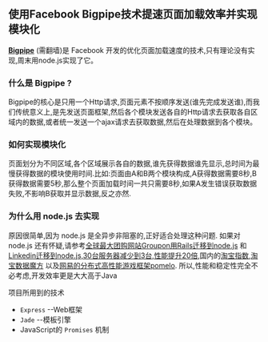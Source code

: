## 使用Facebook Bigpipe技术提速页面加载效率并实现模块化 ##

**[Bigpipe](https://www.facebook.com/note.php?note_id=389414033919)** (需翻墙)是 Facebook 开发的优化页面加载速度的技术,只有理论没有实现,周末用node.js实现了它。

### 什么是 Bigpipe ? ###

Bigpipe的核心是只用一个Http请求,页面元素不按顺序发送(谁先完成发送谁),而我们传统意义上,是先发送页面框架,然后各个模块发送各自的Http请求去获取各自区域内的数据,或者统一发送一个ajax请求去获取数据,然后在处理数据到各个模块。

### 如何实现模块化 ###

页面划分为不同区域,各个区域展示各自的数据,谁先获得数据谁先显示,总时间为最慢获得数据的模块使用时间.比如:页面由A和B两个模块构成,A获得数据需要8秒,B获得数据需要5秒,那么整个页面加载时间一共只需要8秒,如果A发生错误获取数据失败,不影响B获取并显示数据,反之亦然.


### 为什么用 node.js 去实现 ###

原因很简单,因为 node.js 是全异步非阻塞的,正好适合处理这种问题.
如果对 node.js 还有怀疑,请参考[全球最大团购网站Groupon用Rails迁移到node.js](https://engineering.groupon.com/2013/node-js/geekon-i-tier/) 和 [Linkedin迁移到node.js,30台服务器减少到3台,性能提升20倍](http://highscalability.com/blog/2012/10/4/linkedin-moved-from-rails-to-node-27-servers-cut-and-up-to-2.html),国内的[淘宝指数](http://shu.taobao.com/),[淘宝数据魔方](http://mofang.taobao.com/) 以及[网易的分布式高性能游戏框架pomelo](http://pomelo.netease.com/). 所以,性能和稳定性完全不必考虑,开发效率更是大大高于Java

项目所用到的技术

- `Express` --Web框架
- `Jade` --模板引擎
- JavaScript的 `Promises` 机制